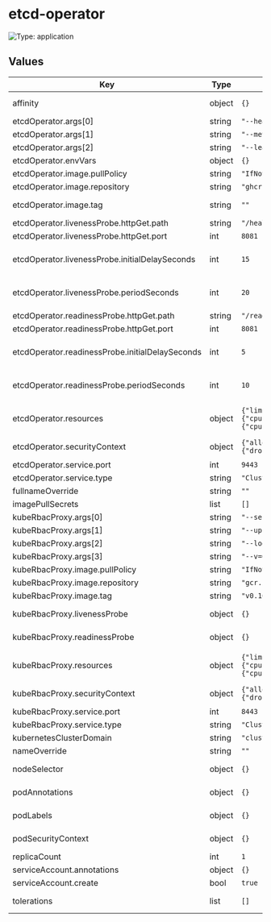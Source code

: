# etcd-operator

![Type: application](https://img.shields.io/badge/Type-application-informational?style=flat-square)

## Values

| Key | Type | Default | Description |
|-----|------|---------|-------------|
| affinity | object | `{}` | ref: https://kubernetes.io/docs/concepts/scheduling-eviction/assign-pod-node/#affinity-and-anti-affinity |
| etcdOperator.args[0] | string | `"--health-probe-bind-address=:8081"` |  |
| etcdOperator.args[1] | string | `"--metrics-bind-address=127.0.0.1:8080"` |  |
| etcdOperator.args[2] | string | `"--leader-elect"` |  |
| etcdOperator.envVars | object | `{}` | Empty environment variables section |
| etcdOperator.image.pullPolicy | string | `"IfNotPresent"` | Image pull policy |
| etcdOperator.image.repository | string | `"ghcr.io/aenix-io/etcd-operator"` | Image repository |
| etcdOperator.image.tag | string | `""` | Overrides the image tag whose default is the chart appVersion. |
| etcdOperator.livenessProbe.httpGet.path | string | `"/healthz"` | Healthcheck liveness probe path |
| etcdOperator.livenessProbe.httpGet.port | int | `8081` | Healthcheck port |
| etcdOperator.livenessProbe.initialDelaySeconds | int | `15` | ref: https://kubernetes.io/docs/tasks/configure-pod-container/configure-liveness-readiness-startup-probes/#configure-probes |
| etcdOperator.livenessProbe.periodSeconds | int | `20` | ref: https://kubernetes.io/docs/tasks/configure-pod-container/configure-liveness-readiness-startup-probes/#configure-probes |
| etcdOperator.readinessProbe.httpGet.path | string | `"/readyz"` | Healthcheck readiness probe path |
| etcdOperator.readinessProbe.httpGet.port | int | `8081` | Healthcheck port |
| etcdOperator.readinessProbe.initialDelaySeconds | int | `5` | ref: https://kubernetes.io/docs/tasks/configure-pod-container/configure-liveness-readiness-startup-probes/#configure-probes |
| etcdOperator.readinessProbe.periodSeconds | int | `10` | ref: https://kubernetes.io/docs/tasks/configure-pod-container/configure-liveness-readiness-startup-probes/#configure-probes |
| etcdOperator.resources | object | `{"limits":{"cpu":"500m","memory":"128Mi"},"requests":{"cpu":"100m","memory":"64Mi"}}` | ref: https://kubernetes.io/docs/concepts/configuration/manage-resources-containers/ |
| etcdOperator.securityContext | object | `{"allowPrivilegeEscalation":false,"capabilities":{"drop":["ALL"]}}` | ref: https://kubernetes.io/docs/tasks/configure-pod-container/security-context/ |
| etcdOperator.service.port | int | `9443` | Service port |
| etcdOperator.service.type | string | `"ClusterIP"` | Service type |
| fullnameOverride | string | `""` | Override a full name of helm release |
| imagePullSecrets | list | `[]` |  |
| kubeRbacProxy.args[0] | string | `"--secure-listen-address=0.0.0.0:8443"` |  |
| kubeRbacProxy.args[1] | string | `"--upstream=http://127.0.0.1:8080/"` |  |
| kubeRbacProxy.args[2] | string | `"--logtostderr=true"` |  |
| kubeRbacProxy.args[3] | string | `"--v=0"` |  |
| kubeRbacProxy.image.pullPolicy | string | `"IfNotPresent"` | Image pull policy |
| kubeRbacProxy.image.repository | string | `"gcr.io/kubebuilder/kube-rbac-proxy"` | Image repository |
| kubeRbacProxy.image.tag | string | `"v0.16.0"` | Version of image |
| kubeRbacProxy.livenessProbe | object | `{}` | https://kubernetes.io/docs/tasks/configure-pod-container/configure-liveness-readiness-startup-probes/ |
| kubeRbacProxy.readinessProbe | object | `{}` | https://kubernetes.io/docs/tasks/configure-pod-container/configure-liveness-readiness-startup-probes/ |
| kubeRbacProxy.resources | object | `{"limits":{"cpu":"250m","memory":"128Mi"},"requests":{"cpu":"100m","memory":"64Mi"}}` | ref: https://kubernetes.io/docs/concepts/configuration/manage-resources-containers/ |
| kubeRbacProxy.securityContext | object | `{"allowPrivilegeEscalation":false,"capabilities":{"drop":["ALL"]}}` | ref: https://kubernetes.io/docs/tasks/configure-pod-container/security-context/ |
| kubeRbacProxy.service.port | int | `8443` | Service port |
| kubeRbacProxy.service.type | string | `"ClusterIP"` | Service type |
| kubernetesClusterDomain | string | `"cluster.local"` | Kubernetes cluster domain prefix |
| nameOverride | string | `""` | Override a name of helm release |
| nodeSelector | object | `{}` | ref: https://kubernetes.io/docs/concepts/scheduling-eviction/assign-pod-node/ |
| podAnnotations | object | `{}` | ref: https://kubernetes.io/docs/concepts/overview/working-with-objects/annotations/ |
| podLabels | object | `{}` | ref: https://kubernetes.io/docs/concepts/overview/working-with-objects/labels/ |
| podSecurityContext | object | `{}` | ref: https://kubernetes.io/docs/tasks/configure-pod-container/security-context/ |
| replicaCount | int | `1` | Count of pod replicas |
| serviceAccount.annotations | object | `{}` | Annotations to add to the service account |
| serviceAccount.create | bool | `true` | Specifies whether a service account should be created |
| tolerations | list | `[]` | ref: https://kubernetes.io/docs/concepts/scheduling-eviction/taint-and-toleration/ |

